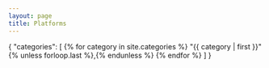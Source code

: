 ```yaml
---
layout: page
title: Platforms
---
```

{
    "categories": [
        {% for category in site.categories %}
        "{{ category | first }}"{% unless forloop.last %},{% endunless %}
        {% endfor %}
    ]
}